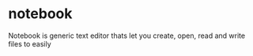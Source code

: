 # notebook
Notebook is generic text editor thats let you create, open, read and write files to easily
